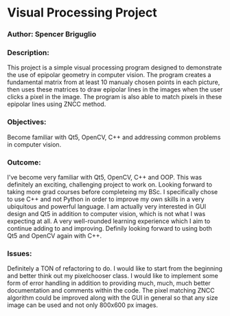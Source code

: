 # Visual Processing Project
### Author: Spencer Briguglio
### Description:
This project is a simple visual processing program designed to demonstrate the use of epipolar geometry in computer vision. The program creates a fundamental matrix from at least 10
manualy chosen points in each picture, then uses these matrices to draw epipolar lines in the images when the user clicks a pixel in the image. The program is also able to match pixels
in these epipolar lines using ZNCC method.
### Objectives:
Become familiar with Qt5, OpenCV, C++ and addressing common problems in computer vision.
### Outcome:
I've become very familiar with Qt5, OpenCV, C++ and OOP. This was definitely an exciting, challenging project to work on. Looking forward to taking more grad courses before completeing my BSc. I specifically chose to use C++ and not Python 
in order to improve my own skills in a very ubiquitous and powerful language. I am actually very interested in GUI design and Qt5 in addition to computer vision, which is not 
what I was expecting at all. A very well-rounded learning experience which I aim to continue adding to and improving. Definily looking forward to using both Qt5 and OpenCV again with C++.
### Issues:
Definitely a TON of refactoring to do. I would like to start from the beginning and better think out my pixelchooser class. I would like to implement some form of error handling in addition
to providing much, much, much better documentation and comments within the code. The pixel matching ZNCC algorithm could be improved along with the GUI in general so that any size
image can be used and not only 800x600 px images.
